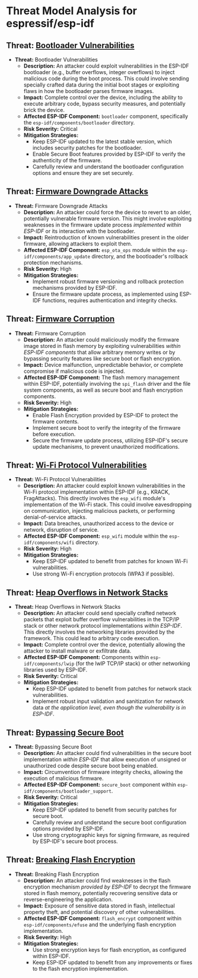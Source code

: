 # Threat Model Analysis for espressif/esp-idf

## Threat: [Bootloader Vulnerabilities](./threats/bootloader_vulnerabilities.md)

*   **Threat:** Bootloader Vulnerabilities
    *   **Description:** An attacker could exploit vulnerabilities in the ESP-IDF bootloader (e.g., buffer overflows, integer overflows) to inject malicious code during the boot process. This could involve sending specially crafted data during the initial boot stages or exploiting flaws in how the bootloader parses firmware images.
    *   **Impact:**  Complete control over the device, including the ability to execute arbitrary code, bypass security measures, and potentially brick the device.
    *   **Affected ESP-IDF Component:** `bootloader` component, specifically the `esp-idf/components/bootloader` directory.
    *   **Risk Severity:** Critical
    *   **Mitigation Strategies:**
        *   Keep ESP-IDF updated to the latest stable version, which includes security patches for the bootloader.
        *   Enable Secure Boot features provided by ESP-IDF to verify the authenticity of the firmware.
        *   Carefully review and understand the bootloader configuration options and ensure they are set securely.

## Threat: [Firmware Downgrade Attacks](./threats/firmware_downgrade_attacks.md)

*   **Threat:** Firmware Downgrade Attacks
    *   **Description:** An attacker could force the device to revert to an older, potentially vulnerable firmware version. This might involve exploiting weaknesses in the firmware update process *implemented within ESP-IDF* or its interaction with the bootloader.
    *   **Impact:**  Reintroduction of known vulnerabilities present in the older firmware, allowing attackers to exploit them.
    *   **Affected ESP-IDF Component:** `esp_ota_ops` module within the `esp-idf/components/app_update` directory, and the bootloader's rollback protection mechanisms.
    *   **Risk Severity:** High
    *   **Mitigation Strategies:**
        *   Implement robust firmware versioning and rollback protection mechanisms provided by ESP-IDF.
        *   Ensure the firmware update process, as implemented using ESP-IDF functions, requires authentication and integrity checks.

## Threat: [Firmware Corruption](./threats/firmware_corruption.md)

*   **Threat:** Firmware Corruption
    *   **Description:** An attacker could maliciously modify the firmware image stored in flash memory by exploiting vulnerabilities *within ESP-IDF components* that allow arbitrary memory writes or by bypassing security features like secure boot or flash encryption.
    *   **Impact:** Device malfunction, unpredictable behavior, or complete compromise if malicious code is injected.
    *   **Affected ESP-IDF Component:** The flash memory management within ESP-IDF, potentially involving the `spi_flash` driver and the file system components, as well as secure boot and flash encryption components.
    *   **Risk Severity:** High
    *   **Mitigation Strategies:**
        *   Enable Flash Encryption provided by ESP-IDF to protect the firmware contents.
        *   Implement secure boot to verify the integrity of the firmware before execution.
        *   Secure the firmware update process, utilizing ESP-IDF's secure update mechanisms, to prevent unauthorized modifications.

## Threat: [Wi-Fi Protocol Vulnerabilities](./threats/wi-fi_protocol_vulnerabilities.md)

*   **Threat:** Wi-Fi Protocol Vulnerabilities
    *   **Description:** An attacker could exploit known vulnerabilities in the Wi-Fi protocol implementation within ESP-IDF (e.g., KRACK, FragAttacks). This directly involves the `esp_wifi` module's implementation of the Wi-Fi stack. This could involve eavesdropping on communication, injecting malicious packets, or performing denial-of-service attacks.
    *   **Impact:** Data breaches, unauthorized access to the device or network, disruption of service.
    *   **Affected ESP-IDF Component:** `esp_wifi` module within the `esp-idf/components/wifi` directory.
    *   **Risk Severity:** High
    *   **Mitigation Strategies:**
        *   Keep ESP-IDF updated to benefit from patches for known Wi-Fi vulnerabilities.
        *   Use strong Wi-Fi encryption protocols (WPA3 if possible).

## Threat: [Heap Overflows in Network Stacks](./threats/heap_overflows_in_network_stacks.md)

*   **Threat:** Heap Overflows in Network Stacks
    *   **Description:** An attacker could send specially crafted network packets that exploit buffer overflow vulnerabilities in the TCP/IP stack or other network protocol implementations *within ESP-IDF*. This directly involves the networking libraries provided by the framework. This could lead to arbitrary code execution.
    *   **Impact:** Complete control over the device, potentially allowing the attacker to install malware or exfiltrate data.
    *   **Affected ESP-IDF Component:**  Components within `esp-idf/components/lwip` (for the lwIP TCP/IP stack) or other networking libraries used by ESP-IDF.
    *   **Risk Severity:** Critical
    *   **Mitigation Strategies:**
        *   Keep ESP-IDF updated to benefit from patches for network stack vulnerabilities.
        *   Implement robust input validation and sanitization for network data *at the application level, even though the vulnerability is in ESP-IDF*.

## Threat: [Bypassing Secure Boot](./threats/bypassing_secure_boot.md)

*   **Threat:** Bypassing Secure Boot
    *   **Description:** An attacker could find vulnerabilities in the secure boot implementation *within ESP-IDF* that allow execution of unsigned or unauthorized code despite secure boot being enabled.
    *   **Impact:**  Circumvention of firmware integrity checks, allowing the execution of malicious firmware.
    *   **Affected ESP-IDF Component:** `secure_boot` component within `esp-idf/components/bootloader_support`.
    *   **Risk Severity:** Critical
    *   **Mitigation Strategies:**
        *   Keep ESP-IDF updated to benefit from security patches for secure boot.
        *   Carefully review and understand the secure boot configuration options provided by ESP-IDF.
        *   Use strong cryptographic keys for signing firmware, as required by ESP-IDF's secure boot process.

## Threat: [Breaking Flash Encryption](./threats/breaking_flash_encryption.md)

*   **Threat:** Breaking Flash Encryption
    *   **Description:** An attacker could find weaknesses in the flash encryption mechanism *provided by ESP-IDF* to decrypt the firmware stored in flash memory, potentially recovering sensitive data or reverse-engineering the application.
    *   **Impact:**  Exposure of sensitive data stored in flash, intellectual property theft, and potential discovery of other vulnerabilities.
    *   **Affected ESP-IDF Component:** `flash_encrypt` component within `esp-idf/components/efuse` and the underlying flash encryption implementation.
    *   **Risk Severity:** High
    *   **Mitigation Strategies:**
        *   Use strong encryption keys for flash encryption, as configured within ESP-IDF.
        *   Keep ESP-IDF updated to benefit from any improvements or fixes to the flash encryption implementation.


